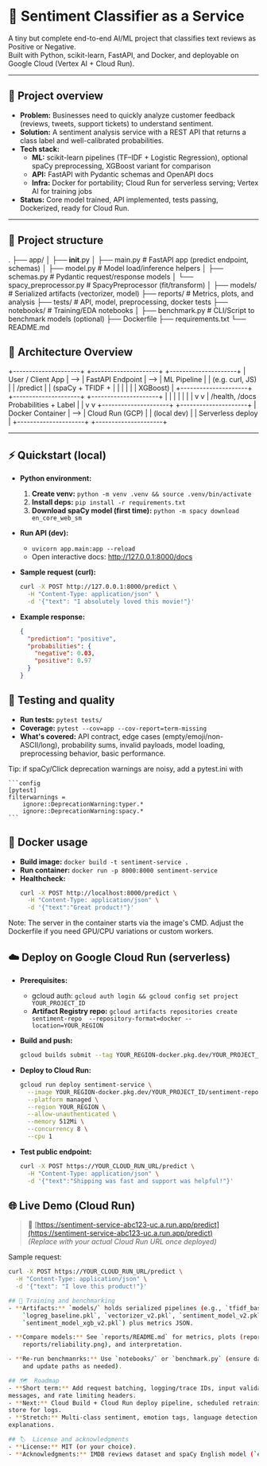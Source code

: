 # 📢 Sentiment Classifier as a Service

A tiny but complete end-to-end AI/ML project that classifies text reviews as Positive or Negative.  
Built with Python, scikit-learn, FastAPI, and Docker, and deployable on Google Cloud (Vertex AI + Cloud Run).

---

## 🚀 Project overview

- **Problem:** Businesses need to quickly analyze customer feedback (reviews, tweets, support tickets) to understand sentiment.
- **Solution:** A sentiment analysis service with a REST API that returns a class label and well-calibrated probabilities.
- **Tech stack:**
  - **ML:** scikit-learn pipelines (TF–IDF + Logistic Regression), optional spaCy preprocessing, XGBoost variant for comparison
  - **API:** FastAPI with Pydantic schemas and OpenAPI docs
  - **Infra:** Docker for portability; Cloud Run for serverless serving; Vertex AI for training jobs
- **Status:** Core model trained, API implemented, tests passing, Dockerized, ready for Cloud Run.

---

## 📂 Project structure

.
├── app/
│   ├── __init__.py
│   ├── main.py               # FastAPI app (predict endpoint, schemas)
│   ├── model.py              # Model load/inference helpers
│   ├── schemas.py            # Pydantic request/response models
│   └── spacy_preprocessor.py # SpacyPreprocessor (fit/transform)
│
├── models/                   # Serialized artifacts (vectorizer, model)
├── reports/                  # Metrics, plots, and analysis
├── tests/                    # API, model, preprocessing, docker tests
├── notebooks/                # Training/EDA notebooks
│
├── benchmark.py              # CLI/Script to benchmark models (optional)
├── Dockerfile
├── requirements.txt
└── README.md


## 🧭 Architecture Overview

+---------------------+        +---------------------+        +---------------------+
|  User / Client App  |  -->   |   FastAPI Endpoint  |  -->   |   ML Pipeline       |
|  (e.g. curl, JS)    |        |   /predict          |        |   (spaCy + TFIDF +  |
|                     |        |                     |        |    XGBoost)         |
+---------------------+        +---------------------+        +---------------------+
        |                             |                                |
        |                             |                                |
        |                             v                                v
        |                      /health, /docs                  Probabilities + Label
        |                             |
        v                             v
+---------------------+        +---------------------+
|   Docker Container  |  -->   |   Cloud Run (GCP)   |
|   (local dev)       |        |   Serverless deploy |
+---------------------+        +---------------------+


---

## ⚡ Quickstart (local)

- **Python environment:**
  1. **Create venv:** `python -m venv .venv && source .venv/bin/activate`
  2. **Install deps:** `pip install -r requirements.txt`
  3. **Download spaCy model (first time):** `python -m spacy download en_core_web_sm`

- **Run API (dev):**
  - `uvicorn app.main:app --reload`
  - Open interactive docs: http://127.0.0.1:8000/docs

- **Sample request (curl):**
  ```bash
  curl -X POST http://127.0.0.1:8000/predict \
    -H "Content-Type: application/json" \
    -d '{"text": "I absolutely loved this movie!"}'
    ```
- **Example response:**
	```Json
	{
	  "prediction": "positive",
	  "probabilities": {
	    "negative": 0.03,
	    "positive": 0.97
	  }
	}
	```

## 🧪 Testing and quality
- **Run tests:** `pytest tests/`
- **Coverage:** `pytest --cov=app --cov-report=term-missing`
- **What's covered:** API contract, edge cases (empty/emoji/non-ASCII/long), probability
	sums, invalid payloads, model loading, preprocessing behavior, basic performance.

Tip: if spaCy/Click deprecation warnings are noisy, add a pytest.ini with

	```config
	[pytest]
	filterwarnings =
	    ignore::DeprecationWarning:typer.*
	    ignore::DeprecationWarning:spacy.*
	```

## 🐳 Docker usage
- **Build image:** `docker build -t sentiment-service .`
- **Run container:** `docker run -p 8000:8000 sentiment-service`
- **Healthcheck:**
	```Bash
	curl -X POST http://localhost:8000/predict \
	  -H "Content-Type: application/json" \
	  -d '{"text":"Great product!"}'
	```

Note: The server in the container starts via the image's CMD. Adjust the Dockerfile if
you need GPU/CPU variations or custom workers.

## ☁️  Deploy on Google Cloud Run (serverless)
- **Prerequisites:**
	- gcloud auth: `gcloud auth login && gcloud config set project YOUR_PROJECT_ID`
	- **Artifact Registry repo:** `gcloud artifacts repositories create sentiment-repo 
		--repository-format=docker --location=YOUR_REGION`

- **Build and push:**
	```Bash
	gcloud builds submit --tag YOUR_REGION-docker.pkg.dev/YOUR_PROJECT_ID/sentiment-repo/sentiment-service:latest
	```

- **Deploy to Cloud Run:**
	```Bash
	gcloud run deploy sentiment-service \
	  --image YOUR_REGION-docker.pkg.dev/YOUR_PROJECT_ID/sentiment-repo/sentiment-service:latest \
	  --platform managed \
	  --region YOUR_REGION \
	  --allow-unauthenticated \
	  --memory 512Mi \
	  --concurrency 8 \
	  --cpu 1
	```
- **Test public endpoint:**
	```Bash
	curl -X POST https://YOUR_CLOUD_RUN_URL/predict \
	  -H "Content-Type: application/json" \
	  -d '{"text":"Shipping was fast and support was helpful!"}'
	```

## 🌐 Live Demo (Cloud Run)

> 🔗 [https://sentiment-service-abc123-uc.a.run.app/predict](https://sentiment-service-abc123-uc.a.run.app/predict)  
> _(Replace with your actual Cloud Run URL once deployed)_

Sample request:
```bash
curl -X POST https://YOUR_CLOUD_RUN_URL/predict \
  -H "Content-Type: application/json" \
  -d '{"text": "I love this product!"}'

## 🧠 Training and benchmarking
- **Artifacts:** `models/` holds serialized pipelines (e.g., `tfidf_baseline.pkl`, 
	`logreg_baseline.pkl`, `vectorizer_v2.pkl`, `sentiment_model_v2.pkl`, 
	`sentiment_model_xgb_v2.pkl`) plus metrics JSON.

- **Compare models:** See `reports/README.md` for metrics, plots (reports/roc.png,
	reports/reliability.png), and interpretation.

- **Re-run benchmanrks:** Use `notebooks/` or `benchmark.py` (ensure dataset availability
	and update paths as needed).

## 🗺️  Roadmap
- **Short term:** Add request batching, logging/trace IDs, input validation error
messages, and rate limiting headers.
- **Next:** Cloud Build + Cloud Run deploy pipeline, scheduled retraining, BigQuery backing
store for logs.
- **Stretch:** Multi-class sentiment, emotion tags, language detection, and promptable
explanations.

## 🏷️  License and acknowledgments
- **License:** MIT (or your choice).
- **Acknowledgments:** IMDB reviews dataset and spaCy English model (`en_core_web_sm`).
